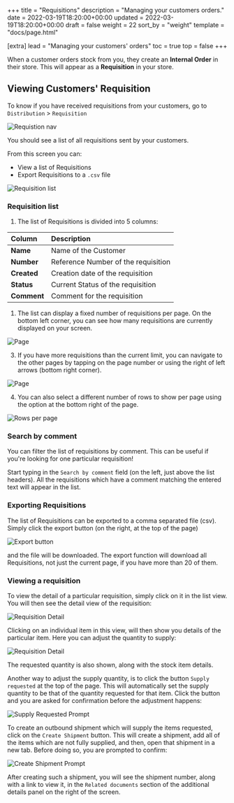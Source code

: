 +++
title = "Requisitions"
description = "Managing your customers orders."
date = 2022-03-19T18:20:00+00:00
updated = 2022-03-19T18:20:00+00:00
draft = false
weight = 22
sort_by = "weight"
template = "docs/page.html"

[extra]
lead = "Managing your customers' orders"
toc = true
top = false
+++

When a customer orders stock from you, they create an **Internal Order** in their store. This will appear as a **Requisition** in your store. 

## Viewing Customers' Requisition

To know if you have received requisitions from your customers, go to `Distribution` > `Requisition`

![Requistion nav](/docs/distribution/images/req_gotoreq2.png)

You should see a list of all requisitions sent by your customers. 

From this screen you can:
* View a list of Requisitions
* Export Requisitions to a `.csv` file

![Requisition list](/docs/distribution/images/req_list.png)


### Requisition list

1. The list of Requisitions is divided into 5 columns:

| Column| Description |
| :---------- | :---------- |
| **Name** | Name of the Customer | 
| **Number** | Reference Number of the requisition | 
| **Created** | Creation date of the requisition | 
| **Status** | Current Status of the requisition | 
| **Comment** | Comment for the requisition |

1. The list can display a fixed number of requisitions per page. On the bottom left corner, you can see how many requisitions are currently displayed on your screen. 

![Page](/docs/distribution/images/os_list_showing.png)

3. If you have more requisitions than the current limit, you can navigate to the other pages by tapping on the page number or using the right of left arrows (bottom right corner). 

![Page](/docs/distribution/images/os_list_pagenumbers.png)

4. You can also select a different number of rows to show per page using the option at the bottom right of the page.

![Rows per page](/docs/introduction/images/rows-per-page-select.png)
### Search by comment

You can filter the list of requisitions by comment. This can be useful if you're looking for one particular requisition!

Start typing in the `Search by comment` field (on the left, just above the list headers). All the requisitions which have a comment matching the entered text will appear in the list. 

### Exporting Requisitions

The list of Requisitions can be exported to a comma separated file (csv). Simply click the export button (on the right, at the top of the page)

![Export button](/docs/distribution/images/export.png)

and the file will be downloaded. The export function will download all Requisitions, not just the current page, if you have more than 20 of them. 

### Viewing a requisition

To view the detail of a particular requisition, simply click on it in the list view.
You will then see the detail view of the requisition:

![Requisition Detail](/docs/distribution/images/requisition-detail.png)

Clicking on an individual item in this view, will then show you details of the particular item. Here you can adjust the quantity to supply:

![Requisition Detail](/docs/distribution/images/requisition-item-detail.png)

The requested quantity is also shown, along with the stock item details.


Another way to adjust the supply quantity, is to click the button `Supply requested` at the top of the page. This will automatically set the supply quantity to be that of the quantity requested for that item. Click the button and you are asked for confirmation before the adjustment happens:

![Supply Requested Prompt](/docs/distribution/images/requisition-supply-to-requested.png)


To create an outbound shipment which will supply the items requested, click on the `Create Shipment` button. This will create a shipment, add all of the items which are not fully supplied, and then, open that shipment in a new tab. Before doing so, you are prompted to confirm:

![Create Shipment Prompt](/docs/distribution/images/requisition-create-shipment.png)

After creating such a shipment, you will see the shipment number, along with a link to view it, in the `Related documents` section of the additional details panel on the right of the screen.
